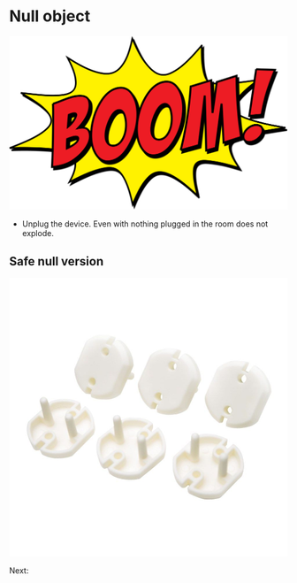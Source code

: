 # Null object

![Null class](img/boom.png)

* Unplug the device. Even with nothing plugged in the room does not explode.

## Safe null version

![Child safety](img/idiot_safe.jpeg)

Next: 

